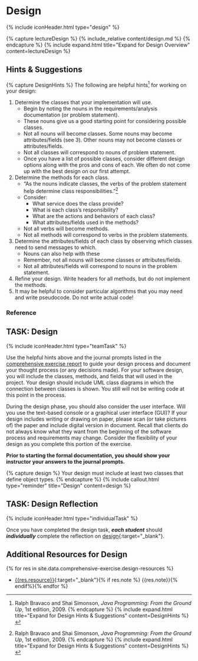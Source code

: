 # Design

{% include iconHeader.html type="design" %}

{% capture lectureDesign %}
{% include_relative content/design.md %}
{% endcapture %}
{% include expand.html title="Expand for Design Overview" content=lectureDesign %}


## Hints & Suggestions

{% capture DesignHints %}
The following are helpful hints[^BS09] for working on your design:

1. Determine the classes that your implementation will use. 
    * Begin by noting the nouns in the requirements/analysis documentation (or problem statement).
    * These nouns give us a good starting point for considering possible classes.
    * Not all nouns will become classes. Some nouns may become attributes/fields (see 3). Other nouns may not become classes or attributes/fields.
    * Not all classes will correspond to nouns of problem statement.
    * Once you have a list of possible classes, consider different design options along with the pros and cons of each. We often do not come up with the best design on our first attempt.
2. Determine the methods for each class. 
    * “As the nouns indicate classes, the verbs of the problem statement help determine class responsibilities.”[^BS09]
    * Consider:
        * What service does the class provide?
        * What is each class’s responsibility?
        * What are the actions and behaviors of each class?
        * What attributes/fields used in the methods?
    * Not all verbs will become methods.
    * Not all methods will correspond to verbs in the problem statements.
3. Determine the attributes/fields of each class by observing which classes need to send messages to which.
    * Nouns can also help with these
    * Remember, not all nouns will become classes or attributes/fields.
    * Not all attributes/fields will correspond to nouns in the problem statement.
4. Refine your design. Write headers for all methods, but do not implement the methods. 
5. It may be helpful to consider particular algorithms that you may need and write pseudocode. Do not write actual code!

### Reference 

[^BS09]: Ralph Bravaco and Shai Simonson, *Java Programming: From the Ground Up*, 1st edition, 2009.
{% endcapture %}
{% include expand.html title="Expand for Design Hints & Suggestions" content=DesignHints %}

## TASK: Design
{% include iconHeader.html type="teamTask" %}

Use the helpful hints above and the journal prompts listed in the [comprehensive exercise report](#team-documentation) to guide your design process and document your thought process (or any decisions made). For your software design, you will include the classes, methods, and fields that will used in the project. Your design should include UML class diagrams in which the connection between classes is shown. You still will not be writing code at this point in the process.

During the design phase, you should also consider the user interface. Will you use the text-based console or a graphical user interface (GUI)? If your design includes writing or drawing on paper, please scan (or take pictures of) the paper and include digital version in document. Recall that clients do not always know what they want from the beginning of the software process and requirements may change. Consider the flexibility of your design as you complete this portion of the exercise.

**Prior to starting the formal documentation, you should show your instructor your answers to the journal prompts.**

{% capture design %}
Your design must include at least two classes that define object types.
{% endcapture %}
{% include callout.html type="reminder" title="Design" content=design %}

## TASK: Design Reflection
{% include iconHeader.html type="individualTask" %}

Once you have completed the design task, ***each student*** should ***individually*** complete the reflection on [design]({{site.data.comprehensive-exercise.design-reflection}}){:target="_blank"}.

##  Additional Resources for Design

{% for res in site.data.comprehensive-exercise.design-resources %}
* [{{res.resource}}]({{res.url}}){:target="_blank"}{% if res.note %} {{res.note}}{% endif%}{% endfor %}

